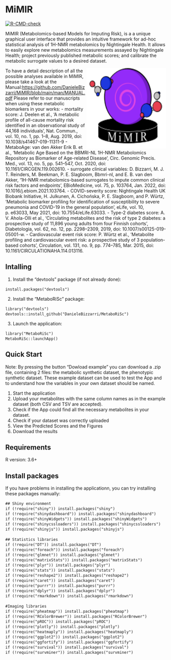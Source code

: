 
<!-- README.md is generated from README.Rmd. Please edit that file -->

# MiMIR

[![R-CMD-check](https://github.com/DanieleBizzarri/MiMIR/actions/workflows/R-CMD-check.yaml/badge.svg)](https://github.com/DanieleBizzarri/MiMIR/actions/workflows/R-CMD-check.yaml)

MiMIR (Metabolomics-based Models for Imputing Risk), is a a unique
graphical user interface that provides an intuitive framework for ad-hoc
statistical analysis of 1H-NMR metabolomics by Nightingale Health. It
allows to easily explore new metabolomics measurements assayed by
Nightingale Health; project previously published metabolic scores; and
calibrate the metabolic surrogate values to a desired dataset.

<img src="./inst/shinyApp/www/scaled_mimir_logo.svg" width="250" height="250" align="right">

To have a detail description of all the possible analyses available in
MiMIR, please take a look at the
Manual:<https://github.com/DanieleBizzarri/MiMIR/blob/main/man/MANUAL.pdf>
Please refer to our manuscripts when using these metabolic biomarkers in
your works: - mortality score: J. Deelen et al., ‘A metabolic profile of
all-cause mortality risk identified in an observational study of 44,168
individuals’, Nat. Commun., vol. 10, no. 1, pp. 1–8, Aug. 2019, doi:
10.1038/s41467-019-11311-9 - MetaboAge: van den Akker Erik B. et al.,
‘Metabolic Age Based on the BBMRI-NL 1H-NMR Metabolomics Repository as
Biomarker of Age-related Disease’, Circ. Genomic Precis. Med., vol. 13,
no. 5, pp. 541–547, Oct. 2020, doi: 10.1161/CIRCGEN.119.002610. -
surrogate clinical variables: D. Bizzarri, M. J. T. Reinders, M.
Beekman, P. E. Slagboom, Bbmri-nl, and E. B. van den Akker, ‘1H-NMR
metabolomics-based surrogates to impute common clinical risk factors and
endpoints’, EBioMedicine, vol. 75, p. 103764, Jan. 2022, doi:
10.1016/j.ebiom.2021.103764. - COVID-severity score: Nightingale Health
UK Biobank Initiative, H. Julkunen, A. Cichońska, P. E. Slagboom, and P.
Würtz, ‘Metabolic biomarker profiling for identification of
susceptibility to severe pneumonia and COVID-19 in the general
population’, eLife, vol. 10, p. e63033, May 2021, doi:
10.7554/eLife.63033. - Type-2 diabetes score: A. V. Ahola-Olli et al.,
‘Circulating metabolites and the risk of type 2 diabetes: a prospective
study of 11,896 young adults from four Finnish cohorts’, Diabetologia,
vol. 62, no. 12, pp. 2298–2309, 2019, doi: 10.1007/s00125-019-05001-w. -
Cardiovascular event risk score: P. Würtz et al., ‘Metabolite profiling
and cardiovascular event risk: a prospective study of 3 population-based
cohorts’, Circulation, vol. 131, no. 9, pp. 774–785, Mar. 2015, doi:
10.1161/CIRCULATIONAHA.114.013116.

## Intalling

1.  Install the “devtools” package (if not already done):  

<!-- -->

    install.packages("devtools")

2.  Install the “MetaboRiSc” package:

<!-- -->

    library("devtools")
    devtools::install_github("DanieleBizzarri/MetaboRiSc")

3.  Launch the application:

<!-- -->

    library("MetaboRiSc")
    MetaboRiSc::launchApp()

## Quick Start

Note: By pressing the button “Dowload example” you can download a .zip
file, containing 2 files: the metabolic synthetic dataset, the
phenotypic synthetic dataset. These example dataset can be used to test
the App and to understand how the variables in your own dataset should
be named.

1.  Start the application
2.  Upload your metabolites with the same column names as in the example
    dataset (both CSV and TSV are accepted).
3.  Check if the App could find all the necessary metabolites in your
    dataset.
4.  Check if your dataset was correctly uploaded
5.  View the Predicted Scores and the Figures
6.  Download the results

## Requirements

R version: 3.6+

## Install packages

If you have problems in installing the applicationn, you can try
installing these packages manually:

    ## Shiny environment
    if (!require("shiny")) install.packages("shiny")
    if (!require("shinydashboard")) install.packages("shinydashboard")
    if (!require("shinyWidgets")) install.packages("shinyWidgets")
    if (!require("shinycssloaders")) install.packages("shinycssloaders")
    if (!require("shinyjs")) install.packages("shinyjs")

    ## Statistics libraries
    if (!require("DT")) install.packages("DT")
    if (!require("foreach")) install.packages("foreach")
    if (!require("glmnet")) install.packages("glmnet")
    if (!require("matrixStats")) install.packages("matrixStats")
    if (!require("plyr")) install.packages("plyr")
    if (!require("stats")) install.packages("stats")
    if (!require("reshape2")) install.packages("reshape2")
    if (!require("caret")) install.packages("caret")
    if (!require("purrr")) install.packages("purrr")
    if (!require("dplyr")) install.packages("dplyr")
    if (!require("rmarkdown")) install.packages("rmarkdown")

    #Imaging libraries
    if (!require("pheatmap")) install.packages("pheatmap")
    if (!require("RColorBrewer")) install.packages("RColorBrewer")
    if (!require("pROC")) install.packages("pROC")
    if (!require("plotly")) install.packages("plotly")
    if (!require("heatmaply")) install.packages("heatmaply")
    if (!require("ggplot2")) install.packages("ggplot2")
    if (!require("ggfortify")) install.packages("ggfortify")
    if (!require("survival")) install.packages("survival")
    if (!require("survminer")) install.packages("survminer")
